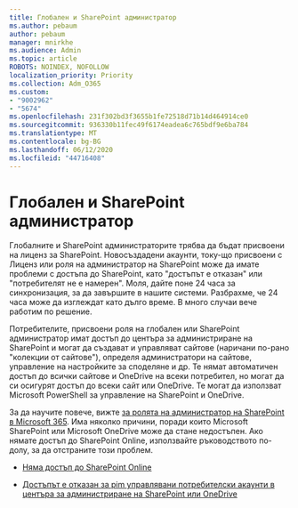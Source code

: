 ```yaml
---
title: Глобален и SharePoint администратор
ms.author: pebaum
author: pebaum
manager: mnirkhe
ms.audience: Admin
ms.topic: article
ROBOTS: NOINDEX, NOFOLLOW
localization_priority: Priority
ms.collection: Adm_O365
ms.custom:
- "9002962"
- "5674"
ms.openlocfilehash: 231f302bd3f3655b1fe72518d71b14d464914ce0
ms.sourcegitcommit: 936330b11fec49f6174eadea6c765bdf9e6ba784
ms.translationtype: MT
ms.contentlocale: bg-BG
ms.lasthandoff: 06/12/2020
ms.locfileid: "44716408"
---
```

# <a name="global-and-sharepoint-admin"></a>Глобален и SharePoint администратор

Глобалните и SharePoint администраторите трябва да бъдат присвоени на лиценз за SharePoint. Новосъздадени акаунти, току-що присвоени с Лиценз или роля на администратор на SharePoint може да имате проблеми с достъпа до SharePoint, като "достъпът е отказан" или "потребителят не е намерен". Моля, дайте поне 24 часа за синхронизация, за да завършите в нашите системи. Разбрахме, че 24 часа може да изглеждат като дълго време. В много случаи вече работим по решение.

Потребителите, присвоени роля на глобален или SharePoint администратор имат достъп до центъра за администриране на SharePoint и могат да създават и управляват сайтове (наричани по-рано "колекции от сайтове"), определя администратори на сайтове, управление на настройките за споделяне и др. Те нямат автоматичен достъп до всички сайтове и OneDrive на всеки потребител, но могат да си осигурят достъп до всеки сайт или OneDrive. Те могат да използват Microsoft PowerShell за управление на SharePoint и OneDrive.

За да научите повече, вижте [за ролята на администратор на SharePoint в Microsoft 365](https://docs.microsoft.com/sharepoint/sharepoint-admin-role).
Има няколко причини, поради които Microsoft SharePoint или Microsoft OneDrive може да стане недостъпен. Ако нямате достъп до SharePoint Online, използвайте ръководството по-долу, за да отстраните този проблем.

- [Няма достъп до SharePoint Online](https://docs.microsoft.com/sharepoint/troubleshoot/sharing-and-permissions/sharepoint-online-inaccessible)

- [Достъпът е отказан за pim управлявани потребителски акаунти в центъра за администриране на SharePoint или OneDrive](https://docs.microsoft.com/sharepoint/troubleshoot/administration/access-denied-to-pim-user-accounts)